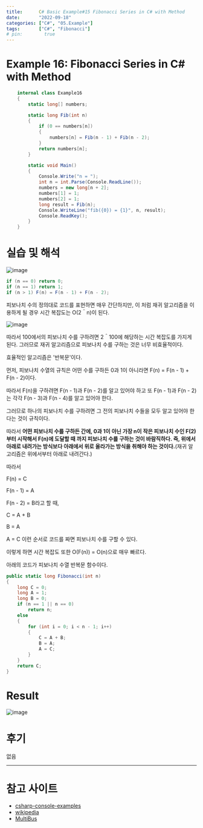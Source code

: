 ```yaml
---
title:      C# Basic Example#15 Fibonacci Series in C# with Method
date:       "2022-09-18"
categories: ["C#", "05.Example"]
tags:       ["C#", "Fibonacci"]
# pin:        true
---
```


# Example 16: Fibonacci Series in C# with Method
```c#
    internal class Example16
    {
        static long[] numbers;

        static long Fib(int n)
        {
            if (0 == numbers[n])
            {
                numbers[n] = Fib(n - 1) + Fib(n - 2);
            }
            return numbers[n];
        }

        static void Main()
        {
            Console.Write("n = ");
            int n = int.Parse(Console.ReadLine());
            numbers = new long[n + 2];
            numbers[1] = 1;
            numbers[2] = 1;
            long result = Fib(n);
            Console.WriteLine("fib({0}) = {1}", n, result);
            Console.ReadKey();
        }
    }
```

# 실습 및 해석
![image](https://user-images.githubusercontent.com/85896566/190882932-fd4e86f1-0bc8-4e2f-8bb0-8fdd5f8d502e.png)

```c#
if (n == 0) return 0;
if (n == 1) return 1;
if (n > 1) F(n) = F(n - 1) + F(n - 2);
```

피보나치 수의 정의대로 코드를 표현하면 매우 간단하지만, 이 처럼 재귀 알고리즘을 이용하게 될 경우 시간 복잡도는 O(2＾n)이 된다.

![image](https://user-images.githubusercontent.com/85896566/190883118-bb294467-4c09-4fa2-b69a-aee38348e750.png)

따라서 100에서의 피보나치 수를 구하려면 2＾100에 해당하는 시간 복잡도를 가지게 된다. 그러므로 재귀 알고리즘으로 피보나치 수를 구하는 것은 너무 비효율적이다.

효율적인 알고리즘은 '반복문'이다.

먼저, 피보나치 수열의 규칙은 어떤 수를 구하든 0과 1이 아니라면 F(n) = F(n - 1) + F(n - 2)이다.

따라서 F(n)을 구하려면 F(n - 1)과 F(n - 2)를 알고 있어야 하고 또 F(n - 1)과 F(n - 2)는 각각 F(n - 3)과 F(n - 4)를 알고 있어야 한다.

그러므로 하나의 피보나치 수를 구하려면 그 전의 피보나치 수들을 모두 알고 있어야 한다는 것이 규칙이다.

따라서 **어떤 피보나치 수를 구하든 간에, 0과 1이 아닌 가장 n이 작은 피보나치 수인 F(2)부터 시작해서 F(n)에 도달할 때 까지 피보나치 수를 구하는 것이 바람직하다. 즉, 위에서 아래로 내려가는 방식보다 아래에서 위로 올라가는 방식을 취해야 하는 것이다.**(재귀 알고리즘은 위에서부터 아래로 내려간다.)

따라서

F(n) = C

F(n - 1) = A

F(n - 2) = B라고 할 때,

C = A + B

B = A

A = C 이런 순서로 코드를 짜면 피보나치 수를 구할 수 있다.

이렇게 하면 시간 복잡도 또한 O(F(n)) = O(n)으로 매우 빠르다.

아래의 코드가 피보나치 수열 반복문 함수이다.

```c#
public static long Fibonacci(int n)
{
    long C = 0;
    long A = 1;
    long B = 0;
    if (n == 1 || n == 0)
        return n;
    else
    {
        for (int i = 0; i < n - 1; i++)
        {
            C = A + B;
            B = A;
            A = C;
        }
    }
    return C;
}
```

# Result
![image](https://user-images.githubusercontent.com/85896566/190883405-0ea6895e-c79d-4fff-9124-53a6a0e22817.png)

# 후기
없음

---

# 참고 사이트
- [csharp-console-examples](https://www.csharp-console-examples.com/csharp-console/c-console-examples/)
- [wikipedia](https://ko.wikipedia.org/wiki/%ED%94%BC%EB%B3%B4%EB%82%98%EC%B9%98_%EC%88%98)
- [MultiBus](https://blog.naver.com/PostView.naver?isHttpsRedirect=true&blogId=zzz7692&logNo=221311121725)